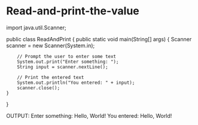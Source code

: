 # Read-and-print-the-value

import java.util.Scanner;

public class ReadAndPrint {
    public static void main(String[] args) {
        Scanner scanner = new Scanner(System.in);

        // Prompt the user to enter some text
        System.out.print("Enter something: ");
        String input = scanner.nextLine();

        // Print the entered text
        System.out.println("You entered: " + input);
        scanner.close();
    }
}


OUTPUT:
Enter something: Hello, World!
You entered: Hello, World!
